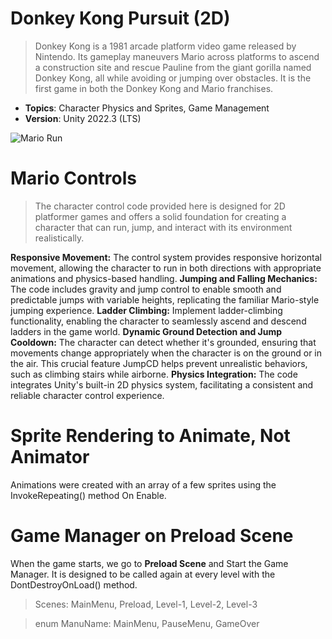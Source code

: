 # Donkey Kong Pursuit (2D)

> Donkey Kong is a 1981 arcade platform video game released by Nintendo. Its gameplay maneuvers Mario across platforms to ascend a construction site and rescue Pauline from the giant gorilla named Donkey Kong, all while avoiding or jumping over obstacles. It is the first game in both the Donkey Kong and Mario franchises.

- **Topics**: Character Physics and Sprites, Game Management
- **Version**: Unity 2022.3 (LTS)


![Mario Run](https://github.com/osrbck/DonkeyKong-Pursuit/tree/main/Assets/Sprites/Mario_Run3.png?raw=true)


# Mario Controls

>The character control code provided here is designed for 2D platformer games and offers a solid foundation for creating a character that can run, jump, and interact with its environment realistically.

**Responsive Movement:** The control system provides responsive horizontal movement, allowing the character to run in both directions with appropriate animations and physics-based handling.
**Jumping and Falling Mechanics:** The code includes gravity and jump control to enable smooth and predictable jumps with variable heights, replicating the familiar Mario-style jumping experience.
**Ladder Climbing:** Implement ladder-climbing functionality, enabling the character to seamlessly ascend and descend ladders in the game world.
**Dynamic Ground Detection and Jump Cooldown:** The character can detect whether it's grounded, ensuring that movements change appropriately when the character is on the ground or in the air. This crucial feature JumpCD helps prevent unrealistic behaviors, such as climbing stairs while airborne.
**Physics Integration:** The code integrates Unity's built-in 2D physics system, facilitating a consistent and reliable character control experience.

# Sprite Rendering to Animate, Not Animator

Animations were created with an array of a few sprites using the InvokeRepeating() method On Enable.


# Game Manager on Preload Scene

When the game starts, we go to **Preload Scene** and Start the Game Manager. It is designed to be called again at every level with the DontDestroyOnLoad() method.
> Scenes: MainMenu, Preload, Level-1, Level-2, Level-3 

> enum ManuName: MainMenu, PauseMenu, GameOver






